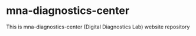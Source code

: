 # mna-diagnostics-center

This is mna-diagnostics-center (Digital Diagnostics Lab) website repository
